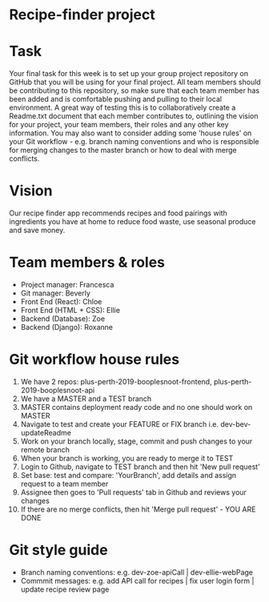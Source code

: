 # Recipe-finder project

# Task
Your final task for this week is to set up your group project repository on GitHub that you will be using for your final project. All team members should be contributing to this repository, so make sure that each team member has been added and is comfortable pushing and pulling to their local environment. A great way of testing this is to collaboratively create a Readme.txt document that each member contributes to, outlining the vision for your project, your team members, their roles and any other key information. You may also want to consider adding some 'house rules' on your Git workflow - e.g. branch naming conventions and who is responsible for merging changes to the master branch or how to deal with merge conflicts.

# Vision
Our recipe finder app recommends recipes and food pairings with ingredients you have at home to reduce food waste, use seasonal produce and save money.

# Team members & roles
  - Project manager: Francesca
  - Git manager: Beverly
  - Front End (React): Chloe
  - Front End (HTML + CSS): Ellie
  - Backend (Database): Zoe
  - Backend (Django): Roxanne

# Git workflow house rules
  1. We have 2 repos: plus-perth-2019-booplesnoot-frontend, plus-perth-2019-booplesnoot-api
  2. We have a MASTER and a TEST branch
  3. MASTER contains deployment ready code and no one should work on MASTER
  5. Navigate to test and create your FEATURE or FIX branch i.e. dev-bev-updateReadme
  6. Work on your branch locally, stage, commit and push changes to your remote branch
  7. When your branch is working, you are ready to merge it to TEST
  8. Login to Github, navigate to TEST branch and then hit 'New pull request'
  9. Set base: test and compare: 'YourBranch', add details and assign request to a team member
  10. Assignee then goes to 'Pull requests' tab in Github and reviews your changes
  11. If there are no merge conflicts, then hit 'Merge pull request' - YOU ARE DONE
  

# Git style guide
  - Branch naming conventions: e.g. dev-zoe-apiCall | dev-ellie-webPage 
  - Commmit messages: e.g. add API call for recipes | fix user login form | update recipe review page
